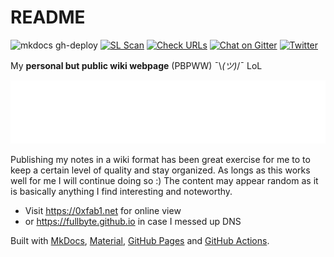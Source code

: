 # README

![mkdocs gh-deploy](https://github.com/FullByte/FullByte.github.io/workflows/mkdocs%20gh-deploy/badge.svg?branch=master)
[![SL Scan](https://github.com/FullByte/FullByte.github.io/actions/workflows/shiftleft-analysis.yml/badge.svg?branch=master)](https://github.com/FullByte/FullByte.github.io/actions/workflows/shiftleft-analysis.yml)
[![Check URLs](https://github.com/FullByte/FullByte.github.io/actions/workflows/checkurls.yml/badge.svg)](https://github.com/FullByte/FullByte.github.io/actions/workflows/checkurls.yml)
[![Chat on Gitter](https://badges.gitter.im/FullByte.github.io.svg)](https://gitter.im/FullByte/community/)
[![Twitter](https://img.shields.io/badge/twitter-%40zerogdoubled-%231da1f2)](https://twitter.com/zerogdoubled)

My **personal but public wiki webpage** (PBPWW) ¯\\_(ツ)_/¯ LoL

![Header](header.svg)

Publishing my notes in a wiki format has been great exercise for me to to keep a certain level of quality and stay organized. As longs as this works well for me I will continue doing so :) The content may appear random as it is basically anything I find interesting and noteworthy.

- Visit <https://0xfab1.net> for online view
- or <https://fullbyte.github.io> in case I messed up DNS

Built with [MkDocs](https://github.com/mkdocs/mkdocs/), [Material](https://github.com/squidfunk/mkdocs-material), [GitHub Pages](https://pages.github.com/) and [GitHub Actions](https://github.com/features/actions).
